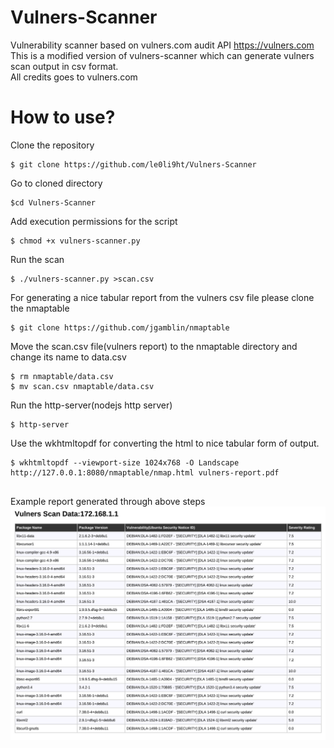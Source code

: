 # Vulners-Scanner

Vulnerability scanner based on vulners.com audit API https://vulners.com  
This is a modified version of vulners-scanner which can generate vulners scan output in csv format.  
All credits goes to vulners.com  

# How to use?  
Clone the repository  
```
$ git clone https://github.com/le0li9ht/Vulners-Scanner
```
Go to cloned directory  
```
$cd Vulners-Scanner
```
Add execution permissions for the script  
```
$ chmod +x vulners-scanner.py
```
Run the scan  
``` 
$ ./vulners-scanner.py >scan.csv
```
For generating a nice tabular report from the vulners csv file please clone the nmaptable
```
$ git clone https://github.com/jgamblin/nmaptable
```
Move the scan.csv file(vulners report) to the nmaptable directory and change its name to data.csv
```
$ rm nmaptable/data.csv
$ mv scan.csv nmaptable/data.csv
```
Run the http-server(nodejs http server)
```
$ http-server
```
Use the wkhtmltopdf for converting the html to nice tabular form of output.
```
$ wkhtmltopdf --viewport-size 1024x768 -O Landscape http://127.0.0.1:8080/nmaptable/nmap.html vulners-report.pdf
  
```
Example report generated through above steps  
![](https://raw.githubusercontent.com/le0li9ht/Vulners-Scanner/master/Vulners-Report.png)



